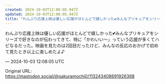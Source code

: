```yaml
---
created: 2024-10-03T12:08:05.947Z
updated: 2024-10-03T12:08:05.947Z
title: "わんぷり応援上映は優しい応援がほとんどで嬉しかった💕みんなプリキュアをシリーズで[...]"
---
```


<p>わんぷり応援上映は優しい応援がほとんどで嬉しかった💕みんなプリキュアをシリーズで好きなのが伝わってきて、特に「かわいい〜」っていう応援が多くてハピなるだった。映画を見たのは2回目だったけど、みんなの反応のおかげで初めて見たとき以上に楽しめたよ♪</p>

&mdash; 2024-10-03 12:08:05 UTC

Original URL: https://mastodon.social/@sakuramochi0/113243408691926368
